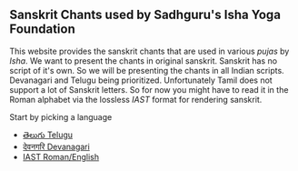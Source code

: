 ## Sanskrit Chants used by Sadhguru's Isha Yoga Foundation

This website provides the sanskrit chants that are used in various _pujas_ by _Isha_. We want to present the chants in original sanskrit. Sanskrit has no script of it's own. So we will be presenting the chants in all Indian scripts. Devanagari and Telugu being prioritized. Unfortunately Tamil does not support a lot of Sanskrit letters. So for now you might have to read it in the Roman alphabet via the lossless _IAST_ format for rendering sanskrit.

Start by picking a language
- [తెలుగు Telugu](te/index.md)
- [देवनगरि Devanagari](dev/index.md)
- [IAST Roman/English](iast/index.md)